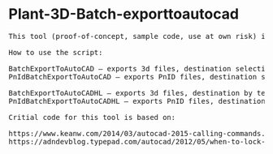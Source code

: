 # Plant-3D-Batch-exporttoautocad
<pre>
This tool (proof-of-concept, sample code, use at own risk) is exporting all project files as AutoCAD. It keeps the folder structure for the export. There are two commands, one for P&ID project files and another one for Plant 3D project files. "related files" are not included in the export, as they should be already plain AutoCAD.

How to use the script:

BatchExportToAutoCAD – exports 3d files, destination selection by file dialog
PnIdBatchExportToAutoCAD – exports PnID files, destination selection by file dialog

BatchExportToAutoCADHL – exports 3d files, destination by text input, this is good for batching the command
PnIdBatchExportToAutoCADHL – exports PnID files, destination by text input, this is good for batching the command

Critial code for this tool is based on:

https://www.keanw.com/2014/03/autocad-2015-calling-commands.html
https://adndevblog.typepad.com/autocad/2012/05/when-to-lock-the-document.html

</pre>

